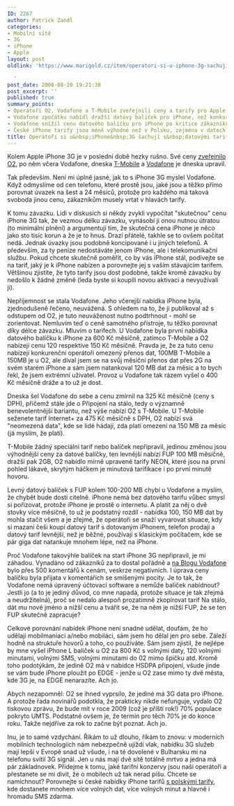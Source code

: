 ```yaml
---
ID: 2267
author: Patrick Zandl
categories:
- Mobilní sítě
- 3G
- iPhone
- Apple
layout: post
oldlink: 'https://www.marigold.cz/item/operatori-si-u-iphone-3g-sachuji-s-datovymi-tarify

  '
post_date: 2008-08-20 19:21:38
post_excerpt: ''
published: true
summary_points:
- Operátoři O2, Vodafone a T-Mobile zveřejnili ceny a tarify pro Apple iPhone 3G.
- Vodafone zpočátku nabídl dražší datový balíček pro iPhone, než konkurence.
- Vodafone snížil cenu datového balíčku pro iPhone po kritice zákazníků.
- České iPhone tarify jsou méně výhodné než v Polsku, zejména v datech.
title: Operátoři si u&nbsp;iPhone&nbsp;3G šachují s&nbsp;datovými tarify
---
```


Kolem Apple iPhone 3G je v poslední době hezky rušno. Své ceny <a href="http://www.cz.o2.com/osobni/cz/telefony_a_zarizeni/iphone/prices.html">zveřejnilo O2</a>, po něm včera Vodafone, dneska <a href="http://t-mobile.cz/iphone">T-Mobile</a> a <a href="http://blog.vodafone.cz/?p=561">Vodafone</a> je dneska upravil.

Tak především. Není mi úplně jasné, jak to s iPhone 3G myslel Vodafone. Když odmyslíme od cen telefonu, které prostě jsou, jaké jsou a těžko přímo porovnat úvazek na šest a 24 měsíců, protože pro každého má taková svoboda jinou cenu, zákazníkům musely vrtat v hlavách tarify. 

K tomu závazku. Lidi v diskusích si někdy zvykli vypočítat "skutečnou" cenu iPhone 3G tak, že vezmou délku závazku, vynásobí ji onou nutnou útratou (to minimální plnění) a argumentují tím, že skutečná cena iPhone je něco jako sto tisíc korun a že je to hnus. Drazí přátelé, takhle se to ovšem počítat nedá. Jednak úvazky jsou podobně koncipované i u jiných telefonů. A především, za ty peníze nedostáváte jenom iPhone, ale i telekomunikační službu. Pokud chcete skutečně poměřit, co by vás iPhone stál, podívejte se na tarif, jaký je k iPhone nabízen a porovnejte jej s vaším stávajícím tarifem. Většinou zjistíte, že tyto tarify jsou dost podobné, takže kromě závazku by nedošlo k žádné změně (leda byste si koupili novou aktivaci a nevyužívali ji). 

Nepříjemnost se stala Vodafone. Jeho včerejší nabídka iPhone byla, zjednodušeně řečeno, neuvážená. S ohledem na to, že ji publikoval až s odstupem od O2, je tuto neuváženost nutno podtrhnout - mohl se zorientovat. Nemluvím teď o ceně samotného přístroje, tu těžko porovnat díky délce závazku. Mluvím o tarifech. U Vodafone byla první nabídka datového balíčku k iPhone za 600 Kč měsíčně, zatímco T-Mobile a O2 nabízejí cenu 120 respektive 150 Kč měsíčně. Pravda je, že za tuto cenu nabízejí konkurenční operátoři omezený přenos dat, 100MB T-Mobile a 150MB je u O2, ale díval jsem se na svůj měsíční přenos dat přes 2G na svém starém iPhone a sám jsem natankoval 120 MB dat za měsíc a to bych řekl, že jsem extrémní uživatel. Provoz u Vodafone tak rázem vyšel o 400 Kč měsíčně dráže a to už je dost. 

Dneska šel Vodafone do sebe a cenu zmírnil na 325 Kč měsíčně (ceny s DPH), přičemž stále jde o Připojení na stálo, tedy o významně benevolentnější bariantu, než výše nabízí O2 s T-Mobile. U T-Mobile seženete tarif Internet+ za 475 Kč měsíčně s DPH, O2 nabízí svá "neomezená data", kde se lidé hádají, zda platí omezení na 150 MB za měsíc (já myslím, že platí).

T-Mobile žádný speciální tarif nebo balíček nepřipravil, jedinou změnou jsou výhodnější ceny za datové balíčky, ten levnější nabízí FUP 100 MB měsíčně, dražší pak 2GB, O2 nabídlo mírně upravené tarify NEON, které jsou na první pohled lákavé, skrytým háčkem je minutová tarifikace i po první minutě hovoru. 

Levný datový balíček s FUP kolem 100-200 MB chybí u Vodafone a myslím, že chybět bude dosti citelně. iPhone nemá bez datového tarifu vůbec smysl si pořizovat, protože iPhone je prostě o internetu. A platit za něj o dvě stovky více měsíčně, to už je podstatný rozdíl - nabídka 100, 150 MB dat by mohla stačit všem a je zřejmé, že operátoři se snaží vyvarovat situace, kdy si mazaní češi koupí datový tarif s dotovaným iPhonem, telefon prodají a datový tarif levnější, než je běžné, používají s klasickým počítačem, kde se pár giga dat natankuje mnohem lépe, než na iPhone. 
  
Proč Vodafone takovýhle balíček na start iPhone 3G nepřipravil, je mi záhadou. Vynadáno od zákazníků za to dostal pořádně a <a href="http://blog.vodafone.cz/?p=559#comments">na Blogu Vodafone</a> bylo přes 500 komentářů k cenám, veskrze negativních.  I úprava ceny balíčku byla přijata v komentářích se smíšenými pocity. Je to tak, že Vodafone nemá úpravený účtovací software a nemůže balíček nabídnout? Jestli jo (a to je jediný důvod, co mne napadá, protože situace je tak zřejmá a neudržitelná), proč se nedalo alespoň prozatimně zkopírovat tarif Na stálo, dát mu nové jméno a nižší cenu a tvářit se, že na něm je nižší FUP, že se ten FUP skutečně zapracuje?   

Celkové porovnání nabídek iPhone není snadné udělat, doufám, že ho udělají mobilmaniaci a/nebo mobiláci, sám jsem ho dělal jen pro sebe. Záleží hodně na struktuře hovorů a toho, co používáte. Sám jsem zjistil, že nejlépe by mne vyšel iPhone L balíček u O2 za 800 Kč s volnými daty, 120 volnými minutami, volnými SMS, volnými minutami do 02 mimo špičku atd. Kromě toho podotýkám, že jedině O2 má v nabídce HSDPA připojení, všude jinde se vám bude iPhone ploužit po EDGE - jenže u O2 zase mimo ty dvě města, kde 3G je, na EDGE nenarazíte. Ach jo. 

Abych nezapomněl: O2 se ihned vyprsilo, že jediné má 3G data pro iPhone. A protože řada novinářů podotkla, že prakticky nikde nefunguje, vydalo O2 tiskovou zprávu, že bude mít v roce 2009 (což je příští rok!) 70% populace pokryto UMTS. Podstatné ovšem je, že termín pro těch 70% je do konce roku. Takže nejdříve za rok to začne být poznat. Ach jo. 

Inu, je to samé vzdychání. Říkám to už dlouho, říkám to znovu: v moderních mobilních technologiích nám nebezpečně ujíždí vlak, nabídku 3G služeb mají lepší v Evropě snad už všude, i na té dovolené v Bulharsku mi na telefonu svítil 3G signál. Jen u nás mají dvě sítě totálně mrtvo a jedna má pár základnovek. Přidejme k tomu, jaké tarifní konzervy jsou naši operátoři a přestanete se mi divit, že o mobilech už tak nerad píšu. Chcete se namíchnout? Porovnejte si české nabídky iPhone tarifů <a href="http://iphonemania.mobilmania.cz/Tarify-a-ceny-iPhone-3G-v-Polsku-Jak-blizko-budou-tem-ceskym">s polskými tarify</a>, kde dostanete mnohem více volných dat, více volných minut a hlavně i hromadu SMS zdarma.